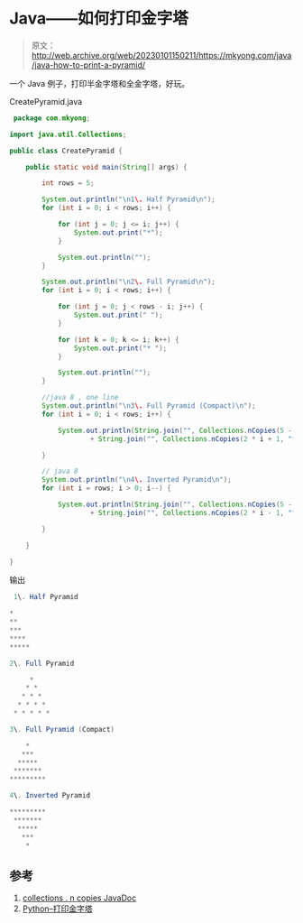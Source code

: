 # Java——如何打印金字塔

> 原文：<http://web.archive.org/web/20230101150211/https://mkyong.com/java/java-how-to-print-a-pyramid/>

一个 Java 例子，打印半金字塔和全金字塔，好玩。

CreatePyramid.java

```java
 package com.mkyong;

import java.util.Collections;

public class CreatePyramid {

    public static void main(String[] args) {

        int rows = 5;

        System.out.println("\n1\. Half Pyramid\n");
        for (int i = 0; i < rows; i++) {

            for (int j = 0; j <= i; j++) {
                System.out.print("*");
            }

            System.out.println("");
        }

        System.out.println("\n2\. Full Pyramid\n");
        for (int i = 0; i < rows; i++) {

            for (int j = 0; j < rows - i; j++) {
                System.out.print(" ");
            }

            for (int k = 0; k <= i; k++) {
                System.out.print("* ");
            }

            System.out.println("");
        }

        //java 8 , one line
        System.out.println("\n3\. Full Pyramid (Compact)\n");
        for (int i = 0; i < rows; i++) {

            System.out.println(String.join("", Collections.nCopies(5 - i - 1, " "))
                    + String.join("", Collections.nCopies(2 * i + 1, "*")));

        }

        // java 8
        System.out.println("\n4\. Inverted Pyramid\n");
        for (int i = rows; i > 0; i--) {

            System.out.println(String.join("", Collections.nCopies(5 - i, " "))
                    + String.join("", Collections.nCopies(2 * i - 1, "*")));

        }

    }

} 
```

输出

```java
 1\. Half Pyramid

*
**
***
****
*****

2\. Full Pyramid

     * 
    * * 
   * * * 
  * * * * 
 * * * * * 

3\. Full Pyramid (Compact)

    *
   ***
  *****
 *******
*********

4\. Inverted Pyramid

*********
 *******
  *****
   ***
    * 
```

## 参考

1.  [collections . n copies JavaDoc](http://web.archive.org/web/20221225035539/https://docs.oracle.com/javase/8/docs/api/java/util/Collections.html#nCopies-int-T-)
2.  [Python–打印金字塔](http://web.archive.org/web/20221225035539/http://www.mkyong.com/python/python-how-to-print-a-pyramid/)

<input type="hidden" id="mkyong-current-postId" value="14631">